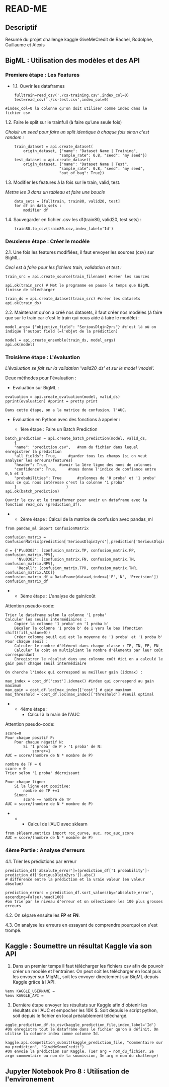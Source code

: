 ﻿
# READ-ME
## Descriptif
Resumé du projet challenge kaggle GiveMeCredit de Rachel, Rodolphe, Guillaume et Alexis

## BigML : Utilisation des modèles et des API

### Premiere étape : Les Features

- 1.1. Ouvrir les dataframes

```
    fulltrain=read_csv('./cs-training.csv',index_col=0)
    test=read_csv('./cs-test.csv',index_col=0)

#index_col=0 la colonne qu'on doit utiliser comme index dans le fichier csv
```

1.2. Faire le split sur le trainfull (à faire qu’une seule fois)

*Choisir un seed pour faire un split identique à chaque fois sinon c'est random :*
```
    train_dataset = api.create_dataset(
        origin_dataset, {"name": "Dataset Name | Training",
                        "sample_rate": 0.8, "seed": "my seed"})
    test_dataset = api.create_dataset(
        origin_dataset, {"name": "Dataset Name | Test",
                        "sample_rate": 0.8, "seed": "my seed",
                        "out_of_bag": True})
```
1.3. Modifier les features à la fois sur le train, valid, test.

*Mettre les 3 dans un tableau et faire une boucle*

 
```
    data_sets = [fulltrain, train80, valid20, test]
    for df in data_sets :
        modifier df
```

1.4. Sauvegarder en fichier .csv les df(train80, valid20, test sets) :
```
    train80.to_csv(train80.csv,index_label='Id')
```

### Deuxieme étape : Créer le modèle

2.1. Une fois les features modifiées, il faut envoyer les sources (csv) sur BIgML.

*Ceci est à faire pour les fichiers train, validation et test :*

```
train_src = api.create_source(train_filename) #créer les sources

api.ok(train_src) # Met le programme en pause le temps que BigML finisse de télécharger

train_ds = api.create_dataset(train_src) #créer les datasets
api.ok(train_ds)
```

2.2.  Maintenant qu'on a créé nos datasets, il faut créer nos modèles (à faire que sur le train car c'est le train qui nous aide à faire le modèle) :

```
model_args= {"objective_field": "SeriousDlqin2yrs"} #c'est là où on indique l'output field (=l'objet de la prédiction)

model = api.create_ensemble(train_ds, model_args)
api.ok(model)
```


### Troisième étape : L'évaluation

*L'évaluation se fait sur la validation 'valid20_ds' et sur le model 'model'.*

Deux méthodes pour l'évaluation :

* Evaluation sur BigML :
```
evaluation = api.create_evaluation(model, valid_ds)
pprint(evaluation) #pprint = pretty print
```
    Dans cette étape, on a la matrice de confusion, l'AUC.


* Evaluation en Python avec des fonctions à appeler :

    * 1ère étape : Faire un Batch Prediction
```
batch_prediction = api.create_batch_prediction(model, valid_ds,
    {
    "name": "prediction.csv",   #nom du fichier dans lequel enregistrer la prédiction
    "all_fields": True,     #garder tous les champs (si on veut analyser les erreurs/features)
    "header": True,     #avoir la 1ère ligne des noms de colonnes
    "confidence": True,     #nous donne l'indice de confiance entre 0,5 et 1
    "probabilities": True       #colonnes de '0 proba' et '1 proba' mais ce qui nous intéresse c'est la colonne '1 proba'
    }                      )
api.ok(batch_prediction)
```
    Ouvrir le csv et le transformer pour avoir un dataframe avec la fonction read_csv (prediction_df).

* 
    * 2ème étape : Calcul de la matrice de confusion avec pandas_ml
```
from pandas_ml import ConfusionMatrix

confusion_matrix = ConfusionMatrix(prediction['SeriousDlqin2yrs'],prediction['SeriousDlqin2yrs.1'])

d = {'P\u0302': [confusion_matrix.TP, confusion_matrix.FP, confusion_matrix.PPV],
     'N\u0302': [confusion_matrix.FN, confusion_matrix.TN, confusion_matrix.NPV],
     'Recall': [confusion_matrix.TPR, confusion_matrix.TNR, confusion_matrix.ACC]}
confusion_matrix_df = DataFrame(data=d,index=['P','N', 'Precision'])
confusion_matrix_df
```
* 
    * 3ème étape : L'analyse de gain/coût

Attention pseudo-code:

```
Trier le dataframe selon la colonne '1 proba'
Calculer les seuils intermédiaires : 
    Copier la colonne '1 proba' en '1 proba b'
    Décaler la colonne '1 proba b' de 1 vers le bas (fonction shift(fill_value=0))
    Créer colonne seuil qui est la moyenne de '1 proba' et '1 proba b'
Pour chaque seuil :
    Calculer le nombre d'élément dans chaque classe : TP, TN, FP, FN
    Calculer le coût en multipliant le nombre d'élements par leur coût correspondant
    Enregistrer le résultat dans une colonne coût #ici on a calculé le gain pour chaque seuil intermédiaire

On cherche l'index qui correspond au meilleur gain (idxmax) :

max_index = cost_df['cost'].idxmax() #index qui correspond au gain maximum
max_gain = cost_df.loc[max_index]['cost'] # gain maximum
max_threshold = cost_df.loc[max_index]['threshold'] #seuil optimal
```
* 
    * 4ème étape :
        * Calcul à la main de l'AUC

Attention pseudo-code:
```
score=0
Pour chaque positif P:
    Pour chaque négatif N:
        Si '1 proba' de P > '1 proba' de N:
            score+=1
AUC = score/(nombre de N * nombre de P)
```
```
nombre de TP = 0
score = 0
Trier selon '1 proba' décroissant

Pour chaque ligne:
    Si la ligne est positive:
        nombre de TP +=1
    Sinon:
        score += nombre de TP
AUC = score/(nombre de N * nombre de P)
```
* 
    * 
        * Calcul de l'AUC avec sklearn
```
from sklearn.metrics import roc_curve, auc, roc_auc_score
AUC = score/(nombre de N * nombre de P)
```


### 4ème Partie : Analyse d'erreurs

4.1. Trier les prédictions par erreur
```
prediction_df['absolute_error']=(prediction_df['1 probability']-prediction_df['SeriousDlqin2yrs']).abs()
# différence entre la prédiction et la vraie valeur (en valeur absolue)

prediction_errors = prediction_df.sort_values(by='absolute_error', ascending=False).head(100)
#on trie par le niveau d'erreur et on sélectionne les 100 plus grosses erreurs
```
4.2. On sépare ensuite les **FP** et **FN**.

4.3. On analyse les erreurs en essayant de comprendre pourquoi on s'est trompé.





## Kaggle : Soumettre un résultat Kaggle via son API 
1. Dans un premier temps il faut télécharger les fichiers csv afin de pouvoir créer un modèle et l'entraîner. On peut soit les télécharger en local puis les envoyer sur MigML, soit les envoyer directement sur BigML depuis Kaggle grâce à l'API.
```
%env KAGGLE_USERNAME = 
%env KAGGLE_API =
```

3. Dernière étape envoyer les résultats sur Kaggle afin d'obtenir les résultats de l'AUC et empocher les 10K $. Soit depuis le script python, soit depuis le fichier en local préalablement téléchargé. 

```
aggle_prediction_df.to_csv(kaggle_prediction_file,index_label='Id')
#On enregistre tout le dataframe dans le fichier qu'on a définit. On utilise la colonne index comme colonne Id.

kaggle.api.competition_submit(kaggle_prediction_file, "commentaire sur ma prediction", "GiveMeSomeCredit")
#On envoie la prédiction sur Kaggle. (1er arg = nom_du_fichier, 2e arg= commentaire ou nom de la soumission, 3e arg = nom du challenge)
```

## Jupyter Notebook Pro 8 : Utilisation de l'environement




